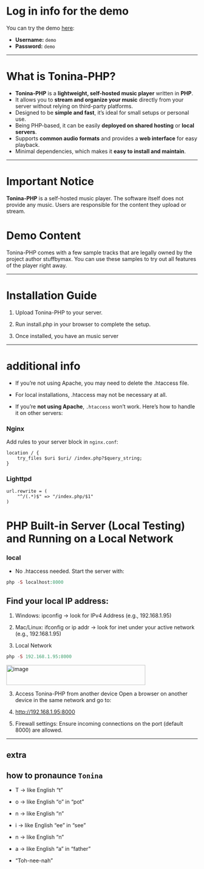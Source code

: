 # Log in info for the demo

You can try the demo [here](https://stuffbymax-playground.free.nf/):

* **Username:** `demo`
* **Password:** `demo`

---

# What is Tonina-PHP?

* **Tonina-PHP** is a **lightweight, self-hosted music player** written in **PHP**.
* It allows you to **stream and organize your music** directly from your server without relying on third-party platforms.
* Designed to be **simple and fast**, it’s ideal for small setups or personal use.
* Being PHP-based, it can be easily **deployed on shared hosting** or **local servers**.
* Supports **common audio formats** and provides a **web interface** for easy playback.
* Minimal dependencies, which makes it **easy to install and maintain**.

---

# Important Notice

**Tonina-PHP** is a self-hosted music player. The software itself does not provide any music. Users are responsible for the content they upload or stream.

# Demo Content

Tonina-PHP comes with a few sample tracks that are legally owned by the project author stuffbymax. You can use these samples to try out all features of the player right away.

---
# Installation Guide

1. Upload Tonina-PHP to your server.

2. Run install.php in your browser to complete the setup.

3. Once installed, you have an music server

---

# additional info 

- If you’re not using Apache, you may need to delete the .htaccess file.

- For local installations, .htaccess may not be necessary at all.

- If you’re **not using Apache**, `.htaccess` won’t work. Here’s how to handle it on other servers:

### Nginx
Add rules to your server block in `nginx.conf`:

```nginx
location / {
    try_files $uri $uri/ /index.php?$query_string;
}
```
### Lighttpd
```Lighttpd
url.rewrite = (
    "^/(.*)$" => "/index.php/$1"
)
```

# PHP Built-in Server (Local Testing) and Running on a Local Network

### local
- No .htaccess needed. Start the server with:
```php
php -S localhost:8000
```

## Find your local IP address:

1. Windows: ipconfig → look for IPv4 Address (e.g., 192.168.1.95)

1. Mac/Linux: ifconfig or ip addr → look for inet under your active network (e.g., 192.168.1.95)

2. Local Network

```php
php -S 192.168.1.95:8000
```
<img width="366" height="53" alt="image" src="https://github.com/user-attachments/assets/594859b8-c961-4e42-b5b5-f80764345dee" />


3. Access Tonina-PHP from another device Open a browser on another device in the same network and go to:
4. http://192.168.1.95:8000

5. Firewall settings:
Ensure incoming connections on the port (default 8000) are allowed.
---

## extra

## how to pronaunce `Tonina`

- T → like English “t”

- o → like English “o” in “pot”

- n → like English “n”

- i → like English “ee” in “see”

- n → like English “n”

- a → like English “a” in “father”

- “Toh-nee-nah”





